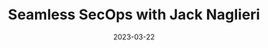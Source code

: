 ---
external_url: https://softwareengineeringdaily.com/2023/03/22/painless-security-operations/
title: "Seamless SecOps with Jack Naglieri"
date: 2023-03-22
thumbnail: /assets/images/post_thumbs/2023-03-22-painless-security-operations.webp
---